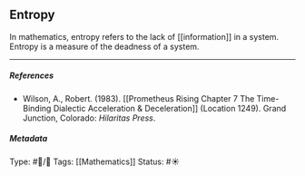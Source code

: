 ## Entropy  # 

In mathematics, entropy refers to the lack of [[information]] in a system. Entropy is a measure of the deadness of a system.

___

##### References

- Wilson, A., Robert. (1983). [[Prometheus Rising Chapter 7 The Time-Binding Dialectic Acceleration & Deceleration]] (Location 1249). Grand Junction, Colorado: _Hilaritas Press_.

##### Metadata

Type: #🔵/🔵 
Tags: [[Mathematics]]
Status: #☀️ 